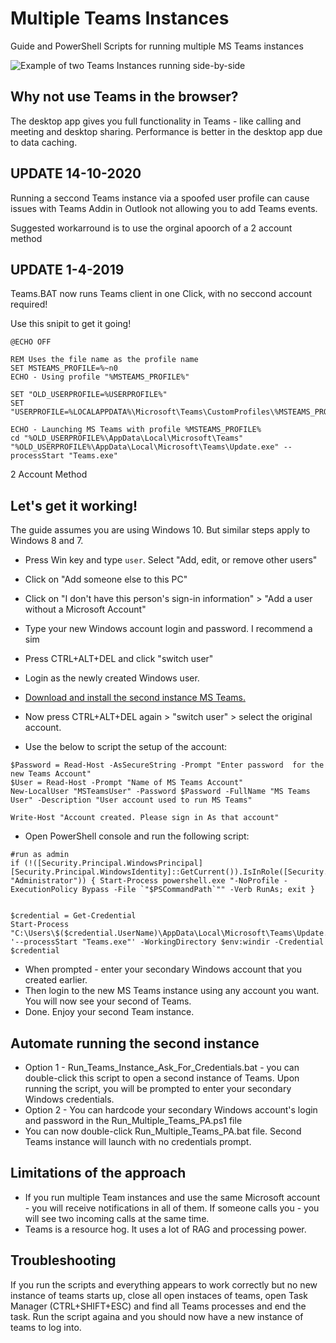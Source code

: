 # Multiple Teams Instances
Guide and PowerShell Scripts for running multiple MS Teams instances

![Example of two Teams Instances running side-by-side](Multiple.png)

## Why not use Teams in the browser? 
The desktop app gives you full functionality in Teams - like calling and meeting and desktop sharing. Performance is better in the desktop app due to data caching.

## UPDATE 14-10-2020 ##

Running a seccond Teams instance via a spoofed user profile can cause issues with Teams Addin in Outlook not allowing you to add Teams events.

Suggested workarround is to use the orginal apoorch of a 2 account method 

## UPDATE 1-4-2019 ##

Teams.BAT now runs Teams client in one Click, with no seccond account required!


Use this snipit to get it going!

```
@ECHO OFF
 
REM Uses the file name as the profile name
SET MSTEAMS_PROFILE=%~n0
ECHO - Using profile "%MSTEAMS_PROFILE%"
 
SET "OLD_USERPROFILE=%USERPROFILE%"
SET "USERPROFILE=%LOCALAPPDATA%\Microsoft\Teams\CustomProfiles\%MSTEAMS_PROFILE%"
 
ECHO - Launching MS Teams with profile %MSTEAMS_PROFILE%
cd "%OLD_USERPROFILE%\AppData\Local\Microsoft\Teams"
"%OLD_USERPROFILE%\AppData\Local\Microsoft\Teams\Update.exe" --processStart "Teams.exe"

```


2 Account Method 

###


## Let's get it working!

The guide assumes you are using Windows 10. But similar steps apply to Windows 8 and 7.

- Press Win key and type `user`. Select "Add, edit, or remove other users"
- Click on "Add someone else to this PC"
- Click on "I don't have this person's sign-in information" > "Add a user without a Microsoft Account"
- Type your new Windows account login and password. I recommend a sim
- Press CTRL+ALT+DEL and click "switch user"
- Login as the newly created Windows user.
- [Download and install the second instance MS Teams.](https://teams.microsoft.com/downloads)
- Now press CTRL+ALT+DEL again > "switch user" > select the original account.

- Use the below to script the setup of the account:
```
$Password = Read-Host -AsSecureString -Prompt "Enter password  for the new Teams Account"
$User = Read-Host -Prompt "Name of MS Teams Account"
New-LocalUser "MSTeamsUser" -Password $Password -FullName "MS Teams User" -Description "User account used to run MS Teams"

Write-Host "Account created. Please sign in As that account"
```

- Open PowerShell console and run the following script:

```
#run as admin 
if (!([Security.Principal.WindowsPrincipal][Security.Principal.WindowsIdentity]::GetCurrent()).IsInRole([Security.Principal.WindowsBuiltInRole] "Administrator")) { Start-Process powershell.exe "-NoProfile -ExecutionPolicy Bypass -File `"$PSCommandPath`"" -Verb RunAs; exit }


$credential = Get-Credential
Start-Process "C:\Users\$($credential.UserName)\AppData\Local\Microsoft\Teams\Update.exe" '--processStart "Teams.exe"' -WorkingDirectory $env:windir -Credential $credential
```

- When prompted - enter your secondary Windows account that you created earlier.
- Then login to the new MS Teams instance using any account you want. You will now see your second of Teams.
- Done. Enjoy your second Team instance.

## Automate running the second instance

- Option 1 - Run_Teams_Instance_Ask_For_Credentials.bat - you can double-click this script to open a second instance of Teams. Upon running the script, you will be prompted to enter your secondary Windows credentials.
- Option 2 - You can hardcode your secondary Windows account's login and password in the Run_Multiple_Teams_PA.ps1 file
- You can now double-click Run_Multiple_Teams_PA.bat file. Second Teams instance will launch with no credentials prompt.


## Limitations of the approach

- If you run multiple Team instances and use the same Microsoft account - you will receive notifications in all of them. If someone calls you - you will see two incoming calls at the same time.
- Teams is a resource hog. It uses a lot of RAG and processing power.

## Troubleshooting

If you run the scripts and everything appears to work correctly but no new instance of teams starts up, close all open instaces of teams, open Task Manager (CTRL+SHIFT+ESC) and find all Teams processes and end the task. Run the script againa and you should now have a new instance of teams to log into. 

